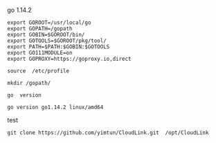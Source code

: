 go 1.14.2



```
export GOROOT=/usr/local/go
export GOPATH=/gopath
export GOBIN=$GOROOT/bin/
export GOTOOLS=$GOROOT/pkg/tool/
export PATH=$PATH:$GOBIN:$GOTOOLS
export GO111MODULE=on
export GOPROXY=https://goproxy.io,direct
```



```
source  /etc/profile
```


```
mkdir /gopath/
```

```
go  version
```

```
go version go1.14.2 linux/amd64
```


test

```
git clone https://github.com/yimtun/CloudLink.git  /opt/CloudLink
```



